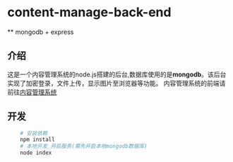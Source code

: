 # content-manage-back-end
** mongodb + express
## 介绍
这是一个内容管理系统的node.js搭建的后台,数据库使用的是**mongodb**。该后台实现了加密登录，文件上传，显示图片至浏览器等功能。
内容管理系统的前端请前往[内容管理系统](https://github.com/1053061407/content-manage-front-end)
## 开发
```bash
    # 安装依赖
    npm install
    # 本地开发 开启服务(需先开启本地mongodb数据库)
    node index
```
